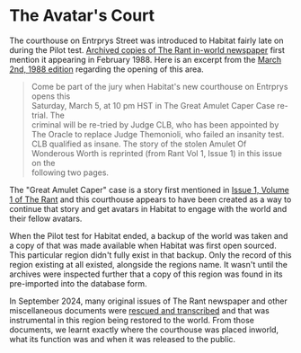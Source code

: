

#  The Avatar's Court 

The courthouse on Entrprys Street was introduced to Habitat fairly late on during the Pilot test. [Archived copies of The Rant in-world newspaper](https://frandallfarmer.github.io/neohabitat-doc/docs/historical/HabitatDocuments.html) first mention it appearing in February 1988. Here is an excerpt from the [March 2nd, 1988 edition](https://frandallfarmer.github.io/neohabitat-doc/docs/historical/Text/text-03021988-rant-vol2-no8.json.html) regarding the opening of this area.

> Come be part of the jury when Habitat's
 new courthouse on Entrprys opens this  
 Saturday, March 5, at 10 pm HST in The 
 Great Amulet Caper Case re-trial. The  
 criminal will be re-tried by Judge CLB,
 who has been appointed by The Oracle to
 replace Judge Themonioli, who failed an
 insanity test. CLB qualified as insane.
 The story of the stolen Amulet Of      
 Wonderous Worth is reprinted (from Rant
 Vol 1, Issue 1) in this issue on the   
 following two pages.
 
 The "Great Amulet Caper" case is a story first mentioned in [Issue 1, Volume 1 of The Rant](https://frandallfarmer.github.io/neohabitat-doc/docs/historical/Text/text-08171987-rant-vol1-no1.json.html) and this courthouse appears to have been created as a way to continue that story and get avatars in Habitat to engage with the world and their fellow avatars.
 
 When the Pilot test for Habitat ended, a backup of the world was taken and a copy of that was made available when Habitat was first open sourced. This particular region didn't fully exist in that backup. Only the record of this region existing at all existed, alongside the regions name. It wasn't until the archives were inspected further that a copy of this region was found in its pre-imported into the database form.
 
 In September 2024, many original issues of The Rant newspaper and other miscellaneous documents were [rescued and transcribed](https://frandallfarmer.github.io/neohabitat-doc/docs/historical/Text/text-savingthepasttextrestoration.json.html) and that was instrumental in this region being restored to the world. From those documents, we learnt exactly where the courthouse was placed inworld, what its function was and when it was released to the public.